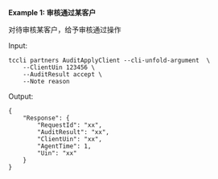 **Example 1: 审核通过某客户**

对待审核某客户，给予审核通过操作

Input: 

```
tccli partners AuditApplyClient --cli-unfold-argument  \
    --ClientUin 123456 \
    --AuditResult accept \
    --Note reason
```

Output: 
```
{
    "Response": {
        "RequestId": "xx",
        "AuditResult": "xx",
        "ClientUin": "xx",
        "AgentTime": 1,
        "Uin": "xx"
    }
}
```

